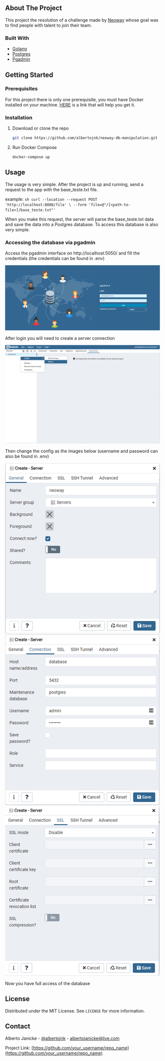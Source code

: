 <!-- ABOUT THE PROJECT -->
## About The Project

This project the resolution of a challenge made by [Neoway](https://www.neoway.com.br/) whose goal was to find people with talent to join their team.

### Built With

* [Golang](https://golang.org/)
* [Postgres](https://www.postgresql.org/)
* [Pgadmin](https://www.pgadmin.org/)


<!-- GETTING STARTED -->
## Getting Started

### Prerequisites

For this project there is only one prerequisite, you must have Docker installed on your machine.
[HERE](https://docs.docker.com/get-docker/) is a link that will help you get it.

### Installation


1. Download or clone the repo
   ```sh
   git clone https://github.com/albertojnk/neoway-db-manipulation.git
   ```
3. Run Docker Compose
   ```sh
   docker-compose up
   ```

<!-- USAGE EXAMPLES -->
## Usage

The usage is very simple. After the project is up and running, send a request to the app with the base_teste.txt file.

example:
    ```sh
    curl --location --request POST 'http://localhost:8080/file' \
    --form 'file=@"/[<path-to-file>]/base_teste.txt"'
    ```

When you make this request, the server will parse the base_teste.txt data and save the data into a Postgres database.
To access this database is also very simple.

### Accessing the database via pgadmin

Access the pgadmin interface on http://localhost:5050/ and fill the credentials (the credentials can be found in .env)

<img src="./pgadmin_login.PNG" style="margin: auto" />

After login you will need to create a server connection

<img src="./pgadmin_createserver.PNG" style="margin: auto" />

Then change the config as the images below (username and password can also be found in .env)

<img src="./pgadmin_general.PNG" style="margin: auto" />
<img src="./pgadmin_connection.PNG" style="margin: auto" />
<img src="./pgadmin_disablessl.PNG" style="margin: auto" />

Now you have full access of the database


<!-- LICENSE -->
## License

Distributed under the MIT License. See `LICENSE` for more information.


<!-- CONTACT -->
## Contact

Alberto Janicke - [@albertojnk](https://www.linkedin.com/in/alberto-janicke-b81b8b145/) - albertojanicke@live.com

Project Link: [https://github.com/your_username/repo_name](https://github.com/your_username/repo_name)
